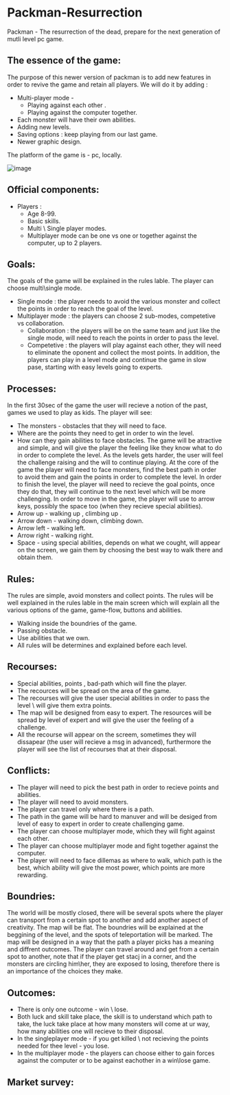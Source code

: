 #  **Packman-Resurrection**
Packman - The resurrection of the dead, prepare for the next generation of mutli level pc game.
## The essence of the game:
The purpose of this newer version of packman is to add new features in order to revive the game and retain all players.
We will do it by adding :
- Multi-player mode -
  - Playing against each other .
  - Playing against the computer together.
- Each monster will have their own abilities.
- Adding new levels.
- Saving options : keep playing from our last game.
- Newer graphic design.
 
The platform of the game is - pc, locally.

![image](https://user-images.githubusercontent.com/57447482/138597527-634f3e98-4008-4f14-966d-b28eb45f8688.png)


## Official components:
- Players : 
  - Age 8-99.
  - Basic skills.
  - Multi \ Single player modes.
  - Multiplayer mode can be one vs one or together against the computer, up to 2 players.
 
 ## Goals:
 The goals of the game will be explained in the rules lable. 
 The player can choose multi\single mode.
 - Single mode : the player needs to avoid the various monster and collect the points in order to reach the goal of the level.
 - Multiplayer mode : the players can choose 2 sub-modes, competetive vs collaboration.
    - Collaboration : the players will be on the same team and just like the single mode, will need to reach the points in order to pass the level.
    - Competetive : the players will play against each other, they will need to eliminate the oponent and collect the most points.
 In addition, the players can play in a level mode and continue the game in slow pase, starting with easy levels going to experts.
 
## Processes:
In the first 30sec of the game the user will recieve a notion of the past, games we used to play as kids.
The player will see:
  - The monsters - obstacles that they will need to face.
  - Where are the points they need to get in order to win the level.
  - How can they gain abilities to face obstacles.
The game will be atractive and simple, and will give the player the feeling like they know what to do in order to complete the level.
As the levels gets harder, the user will feel the challenge raising and the will to continue playing.
At the core of the game the player will need to face monsters, find the best path in order to avoid them and gain the points in order to complete the level.
In order to finish the level, the player will need to recieve the goal points, once they do that, they will continue to the next level which will be more challenging.
In order to move in the game, the player will use to arrow keys, possibly the space too (when they recieve special abilities).
- Arrow up - walking up , climbing up .
- Arrow down - walking down, climbing down.
- Arrow left - walking left.
- Arrow right - walking right.
- Space - using special abilities, depends on what we cought, will appear on the screen, we gain them by choosing the best way to walk there and obtain them.

## Rules:
The rules are simple, avoid monsters and collect points.
The rules will be well explained in the rules lable in the main screen which will explain all the various options of the game, game-flow, buttons and abilities.
- Walking inside the boundries of the game.
- Passing obstacle.
- Use abilities that we own.
- All rules will be determines and explained before each level.

## Recourses:
- Special abilities, points , bad-path which will fine the player.
- The recources will be spread on the area of the game.
- The recourses will give the user special abilities in order to pass the level \ will give them extra points.
- The map will be designed from easy to expert. The resources will be spread by level of expert and will give the user the feeling of a challenge.
- All the recourse will appear on the screem, sometimes they will dissapear (the user will recieve a msg in advanced), furthermore the player will see the list of recourses that at their disposal.

## Conflicts:
- The player will need to pick the best path in order to recieve points and abilities.
- The player will need to avoid monsters.
- The player can travel only where there is a path.
- The path in the game will be hard to manuver and will be desiged from level of easy to expert in order to create challenging game.
- The player can choose multiplayer mode, which they will fight against each other.
- The player can choose multiplayer mode and fight together against the computer.
- The player will need to face dillemas as where to walk, which path is the best, which ability will give the most power, which points are more rewarding.

## Boundries:
The world will be mostly closed, there will be several spots where the player can transport from a certain spot to another and add another aspect of creativity.
The map will be flat.
The boundries will be explained at the beggining of the level, and the spots of teleportation will be marked.
The map will be designed in a way that the path a player picks has a meaning and diffrent outcomes.
The player can travel around and get from a certain spot to another, note that if the player get stacj in a corner, and the monsters are circling him\her, they are exposed to losing, therefore there is an importance of the choices they make.

## Outcomes:
- There is only one outcome - win \ lose.
- Both luck and skill take place, the skill is to understand which path to take, the luck take place at how many monsters will come at ur way, how many abilities one will recieve to their disposal.
- In the singleplayer mode - if you get killed \ not recieving the points needed for thee level - you lose.
- In the multiplayer mode - the players can choose either to gain forces against the computer or to be against eachother in a win\lose game.

## Market survey:
